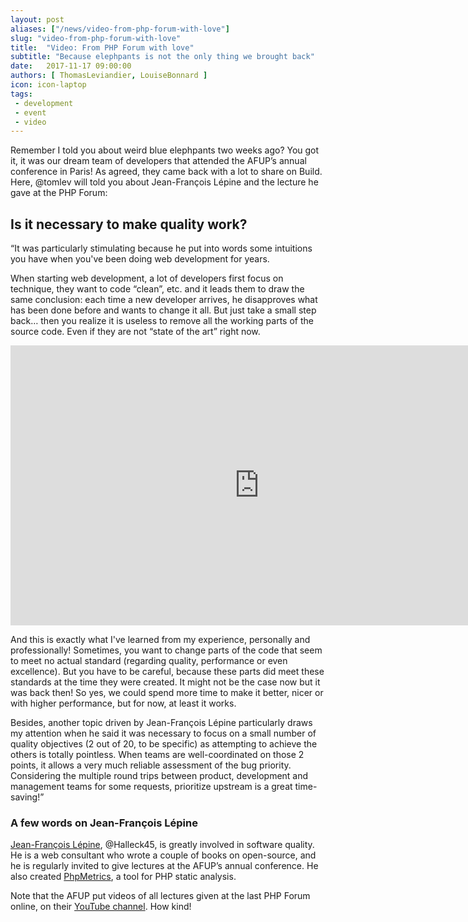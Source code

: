 ```yaml
---
layout: post
aliases: ["/news/video-from-php-forum-with-love"]
slug: "video-from-php-forum-with-love"
title:  "Video: From PHP Forum with love"
subtitle: "Because elephpants is not the only thing we brought back"
date:   2017-11-17 09:00:00
authors: [ ThomasLeviandier, LouiseBonnard ]
icon: icon-laptop
tags:
 - development
 - event
 - video
---
```


Remember I told you about weird blue elephpants two weeks ago? You got it, it was our dream team of developers that attended the AFUP’s annual conference in Paris! As agreed, they came back with a lot to share on Build. Here, @tomlev will told you about Jean-François Lépine and the lecture he gave at the PHP Forum:


## Is it necessary to make quality work?

“It was particularly stimulating because he put into words some intuitions you have when you've been doing web development for years.

When starting web development, a lot of developers first focus on technique, they want to code “clean”, etc. and it leads them to draw the same conclusion: each time a new developer arrives, he disapproves what has been done before and wants to change it all. But just take a small step back… then you realize it is useless to remove all the working parts of the source code. Even if they are not “state of the art” right now.

<iframe width="796" height="448" src="https://www.youtube.com/embed/zVNj9axaUGc" frameborder="0" allowfullscreen></iframe>

And this is exactly what I've learned from my experience, personally and professionally! Sometimes, you want to change parts of the code that seem to meet no actual standard (regarding quality, performance or even excellence). But you have to be careful, because these parts did meet these standards at the time they were created. It might not be the case now but it was back then! So yes, we could spend more time to make it better, nicer or with higher performance, but for now, at least it works. 

Besides, another topic driven by Jean-François Lépine particularly draws my attention when he said it was necessary to focus on a small number of quality objectives (2 out of 20, to be specific) as attempting to achieve the others is totally pointless. When teams are well-coordinated on those 2 points, it allows a very much reliable assessment of the bug priority. Considering the multiple round trips between product, development and management teams for some requests, prioritize upstream is a great time-saving!”


### A few words on Jean-François Lépine

[Jean-François Lépine](http://lepine.pro), @Halleck45, is greatly involved in software quality. He is a web consultant who wrote a couple of books on open-source, and he is regularly invited to give lectures at the AFUP’s annual conference. He also created [PhpMetrics](http://www.phpmetrics.org), a tool for PHP static analysis.


Note that the AFUP put videos of all lectures given at the last PHP Forum online, on their [YouTube channel](https://www.youtube.com/user/afupPHP/featured). How kind!
